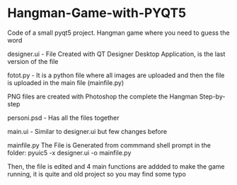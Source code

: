 # Hangman-Game-with-PYQT5
Code of a small pyqt5 project. Hangman game where you need to guess the word

designer.ui - File Created with QT Designer Desktop Application, is the last version of the file

fotot.py - It is a python file where all images are uploaded and then the file is uploaded in the main file (mainfile.py)

PNG files are created with Photoshop the complete the Hangman Step-by-step

personi.psd - Has all the files together

main.ui - Similar to designer.ui but few changes before


mainfile.py
The File is Generated from commmand shell prompt in the folder:
pyuic5 -x designer.ui -o mainfile.py

Then, the file is edited and 4 main functions are addded to make the game running, it is quite and old project so you may find some typo 
